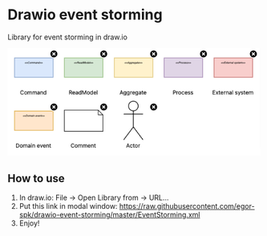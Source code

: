 # Drawio event storming

Library for event storming in draw.io

![main.png](./img/main.png)

## How to use
1. In draw.io: File -> Open Library from -> URL...
2. Put this link in modal window: https://raw.githubusercontent.com/egor-spk/drawio-event-storming/master/EventStorming.xml
3. Enjoy!